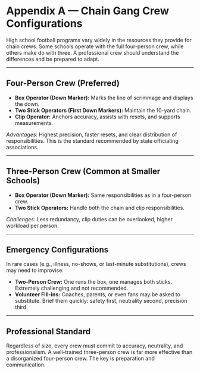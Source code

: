 # Appendix A — Chain Gang Crew Configurations

High school football programs vary widely in the resources they provide for 
chain crews. Some schools operate with the full four-person crew, while others 
make do with three. A professional crew should understand the differences and 
be prepared to adapt.  

---

## Four-Person Crew (Preferred)

- **Box Operator (Down Marker):** Marks the line of scrimmage and displays the down.  
- **Two Stick Operators (First Down Markers):** Maintain the 10-yard chain.  
- **Clip Operator:** Anchors accuracy, assists with resets, and supports measurements.  

*Advantages:* Highest precision, faster resets, and clear distribution of 
responsibilities. This is the standard recommended by state officiating 
associations.  

---

## Three-Person Crew (Common at Smaller Schools)

- **Box Operator (Down Marker):** Same responsibilities as in a four-person crew.  
- **Two Stick Operators:** Handle both the chain and clip responsibilities.  

*Challenges:* Less redundancy, clip duties can be overlooked, higher workload 
per person.  

---

## Emergency Configurations

In rare cases (e.g., illness, no-shows, or last-minute substitutions), crews 
may need to improvise:  

- **Two-Person Crew:** One runs the box, one manages both sticks. Extremely 
  challenging and not recommended.  
- **Volunteer Fill-ins:** Coaches, parents, or even fans may be asked to 
  substitute. Brief them quickly: safety first, neutrality second, precision 
  third.  

---

## Professional Standard

Regardless of size, every crew must commit to accuracy, neutrality, and 
professionalism. A well-trained three-person crew is far more effective than a 
disorganized four-person crew. The key is preparation and communication.  
